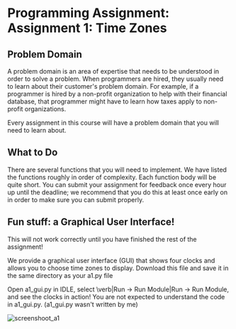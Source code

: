 
# Programming Assignment: Assignment 1: Time Zones

## Problem Domain
A problem domain is an area of expertise that needs to be understood in order to solve a problem. When programmers are hired, they usually need to learn about their customer's problem domain. For example, if a programmer is hired by a non-profit organization to help with their financial database, that programmer might have to learn how taxes apply to non-profit organizations.

Every assignment in this course will have a problem domain that you will need to learn about.

## What to Do

There are several functions that you will need to implement. We have listed the functions roughly in order of complexity. Each function body will be quite short. You can submit your assignment for feedback once every hour up until the deadline; we recommend that you do this at least once early on in order to make sure you can submit properly.

## Fun stuff: a Graphical User Interface!

This will not work correctly until you have finished the rest of the assignment!

We provide a graphical user interface (GUI) that shows four clocks and allows you to choose time zones to display. Download this file and save it in the same directory as your a1.py file

Open a1_gui.py in IDLE, select \verb|Run -> Run Module|Run -> Run Module, and see the clocks in action!
You are not expected to understand the code in a1_gui.py.
(a1_gui.py wasn't written by me)

![screenshoot_a1](https://user-images.githubusercontent.com/89642162/211447714-87a1e56e-b1b6-496d-90eb-2e0882ed0083.jpg)
